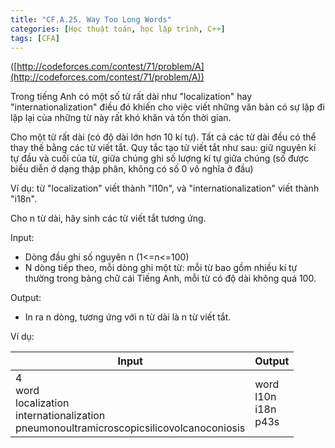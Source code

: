 ```yaml
---
title: "CF.A.25. Way Too Long Words"
categories: [Học thuật toán, học lập trình, C++]
tags: [CFA]
---
```


([http://codeforces.com/contest/71/problem/A](http://codeforces.com/contest/71/problem/A))

Trong tiếng Anh có một số từ rất dài như  &quot;localization&quot; hay &quot;internationalization&quot; điều đó khiến cho việc viết những văn bản có sự lặp đi lặp lại của những từ này rất khó khăn và tốn thời gian.

Cho một từ rất dài (có độ dài lớn hơn 10 kí tự). Tất cả các từ dài đều có thể thay thế bằng các từ viết tắt. Quy tắc tạo từ viết tắt như sau: giữ nguyên kí tự đầu và cuối của từ, giữa chúng ghi số lượng kí tự giữa chúng (số được biểu diễn ở dạng thập phân, không có số 0 vô nghĩa ở đầu)

Ví dụ: từ &quot;localization&quot; viết thành &quot;l10n&quot;, và &quot;internationalization&quot; viết thành &quot;i18n&quot;.

Cho n từ dài, hãy sinh các từ viết tắt tương ứng.

Input:

- Dòng đầu ghi số nguyên n (1<=n<=100)
- N dòng tiếp theo, mỗi dòng ghi một từ: mỗi từ bao gồm nhiều kí tự thường trong bảng chữ cái Tiếng Anh, mỗi từ có độ dài không quá 100.

Output:

- In ra n dòng, tương ứng với n từ dài là n từ viết tắt.

Ví dụ:

| **Input** | **Output** |
| --- | --- |
| 4<br>word<br>localization<br>internationalization<br>pneumonoultramicroscopicsilicovolcanoconiosis | word<br>l10n<br>i18n<br>p43s |
